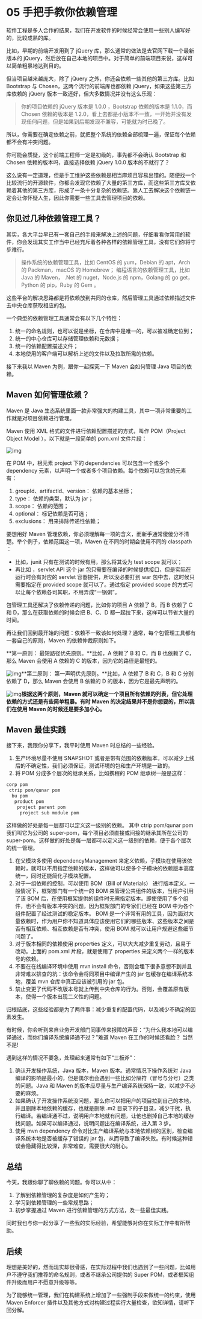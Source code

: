 # 05 手把手教你依赖管理

软件工程是多人合作的结果，我们在开发软件的时候经常会使用一些别人编写好的，比较成熟的库。

比如，早期的前端开发用到了 jQuery 库，那么通常的做法是去官网下载一个最新版本的 jQuery，然后放在自己本地的项目中。对于简单的前端项目来说，这样可以简单粗暴地达到目的。

但当项目越来越庞大，除了 jQuery 之外，你还会依赖一些其他的第三方库。比如 Bootstrap 与 Chosen，这两个流行的前端库也都依赖 jQuery，如果这些第三方库依赖的 jQuery 版本一致还好，但大多数情况并没有这么乐观：

> 你的项目依赖的 jQuery 版本是 1.0.0 ，Bootstrap 依赖的版本是 1.1.0，而 Chosen 依赖的版本是 1.2.0，看上去都是小版本不一致，一开始并没有发现任何问题，但是如果到后期发现不兼容，可能就为时已晚了。

所以，你需要在确定依赖之前，就把整个系统的依赖全部梳理一遍，保证每个依赖都不会有冲突问题。

你可能会质疑，这个前端工程师一定是初级的，事先都不会确认 Bootstrap 和 Chosen 依赖的版本吗，直接选择依赖 jQuery 1.0.0 版本的不就行了？

这么说有一定道理，但是手工维护这些依赖是相当麻烦且容易出错的。随便找一个比较流行的开源软件，你都会发现它依赖了大量的第三方库，而这些第三方库又依赖着其他的第三方库，形成了一条十分复杂的依赖链。靠人工去解决这个依赖链一定会让你怀疑人生，因此你需要一些工具去管理项目的依赖。

## 你见过几种依赖管理工具？

其实，各大平台早已有一套自己的手段来解决上述的问题，仔细看看你常用的软件，你会发现其实工作当中已经充斥着各种各样的依赖管理工具，没有它们你将寸步难行。

> 操作系统的依赖管理工具，比如 CentOS 的 yum，Debian 的 apt，Arch 的 Packman，macOS 的 Homebrew； 编程语言的依赖管理工具，比如 Java 的 Maven， .Net 的 nuget，Node.js 的 npm，Golang 的 go get，Python 的 pip，Ruby 的 Gem 。

这些平台的解决思路都是将依赖放到共同的仓库，然后管理工具通过依赖描述文件去中央仓库获取相应的包。

一个典型的依赖管理工具通常会有以下几个特性：

1. 统一的命名规则，也可以说是坐标，在仓库中是唯一的，可以被准确定位到；
1. 统一的中心仓库可以存储管理依赖和元数据；
1. 统一的依赖配置描述文件；
1. 本地使用的客户端可以解析上述的文件以及拉取所需的依赖。

接下来我以 Maven 为例，跟你一起探究一下 Maven 会如何管理 Java 项目的依赖。

## Maven 如何管理依赖？

Maven 是 Java 生态系统里面一款非常强大的构建工具，其中一项非常重要的工作就是对项目依赖进行管理。

Maven 使用 XML 格式的文件进行依赖配置描述的方式，叫作 POM（Project Object Model ），以下就是一段简单的 pom.xml 文件片段：

![img](assets/b37b7cb7e75517bf64695bcfa63529b5.png)

在 POM 中，根元素 project 下的 dependencies 可以包含一个或多个 dependency 元素，以声明一个或者多个项目依赖。每个依赖可以包含的元素有：

1. groupId、artifactId、version： 依赖的基本坐标；
1. type： 依赖的类型，默认为 jar；
1. scope： 依赖的范围；
1. optional： 标记依赖是否可选；
1. exclusions： 用来排除传递性依赖；

要想用好 Maven 管理依赖，你必须理解每一项的含义，而新手通常傻傻分不清楚。举个例子，依赖范围这一项，Maven 在不同的时期会使用不同的 classpath ：

- 比如，junit 只有在测试的时候有用，那么将其设为 test scope 就可以；
- 再比如 ，servlet API 这个 jar 包只需要在编译的时候提供接口，但是实际在运行时会有对应的 servlet 容器提供，所以没必要打到 war 包中去，这时候只需要指定在 provided scope 就可以了。通过指定 provided scope 的方式可以让每个依赖各司其职，不用弄成“一锅粥”。

包管理工具还解决了依赖传递的问题，比如你的项目 A 依赖了 B，而 B 依赖了 C 和 D，那么在获取依赖的时候会把 B、C、D 都一起拉下来，这样可以节省大量的时间。

再让我们回到最开始的问题：依赖不一致该如何处理？通常，每个包管理工具都有一套自己的原则，Maven 的依赖仲裁原则如下。

\*\*第一原则： 最短路径优先原则。\*\*比如，A 依赖了 B 和 C，而 B 也依赖了 C，那么 Maven 会使用 A 依赖的 C 的版本，因为它的路径是最短的。

![img](assets/a64e8f8816eb5f91538c70b117e8e938.png)\*\*第二原则： 第一声明优先原则。\*\*比如，A 依赖了 B 和 C，B 和 C 分别依赖了 D，那么 Maven 会使用 B 依赖的 D 的版本，因为它是最先声明的。

![img](assets/75c0189d4c6d3f28074b315928a36d58.png)**根据这两个原则，Maven 就可以确定一个项目所有依赖的列表，但它处理依赖的方式还是有些简单粗暴。有时 Maven 的决定结果并不是你想要的，所以我们在使用 Maven 的时候还是要多加小心。**

## Maven 最佳实践

接下来，我跟你分享下，我平时使用 Maven 时总结的一些经验。

1. 生产环境尽量不使用 SNAPSHOT 或者是带有范围的依赖版本，可以减少上线后的不确定性，我们必须保证，测试环境的包和生产环境是一致的。
1. 将 POM 分成多个层次的继承关系，比如携程的 POM 继承树一般是这样：

```XML
corp pom
 ctrip pom/qunar pom
  bu pom
   product pom
    project parent pom
     project sub module pom
```

这样做的好处是每一层都可以定义这一级别的依赖。 其中 ctrip pom/qunar pom 我们叫它为公司的 super-pom，每个项目必须直接或间接的继承其所在公司的 super-pom。这样做的好处是每一层都可以定义这一级别的依赖，便于各个层次的统一管理。

1. 在父模块多使用 dependencyManagement 来定义依赖，子模块在使用该依赖时，就可以不用指定依赖的版本，这样做可以使多个子模块的依赖版本高度统一，同时还能简化子模块配置。
1. 对于一组依赖的控制，可以使用 BOM（Bill of Materials） 进行版本定义。一般情况下，框架部门有一个统一的 BOM 来管理公共组件的版本，当用户引用了该 BOM 后，在使用框架提供的组件时无需指定版本。即使使用了多个组件，也不会有版本冲突的问题，因为框架部门的专家们已经在 BOM 中为各个组件配置了经过测试的稳定版本。 BOM 是一个非常有用的工具，因为面对大量依赖时，作为用户你不知道具体应该使用它们的哪些版本、这些版本之间是否有相互依赖、相互依赖是否有冲突，使用 BOM 就可以让用户规避这些细节问题了。
1. 对于版本相同的依赖使用 properties 定义，可以大大减少重复劳动，且易于改动。上面的 pom.xml 片段，就是使用了 properties 来定义两个一样的版本号的依赖。
1. 不要在在线编译环境中使用 mvn install 命令，否则会埋下很多意想不到并且非常难以排查的坑：该命令会将同项目中编译产生的 jar 包缓存在编译系统本地，覆盖 mvn 仓库中真正应该被引用的 jar 包。
1. 禁止变更了代码不改版本号就上传到中央仓库的行为。否则，会覆盖原有版本，使得一个版本出现二义性的问题。

归根结底，这些经验都是为了两件事：减少重复的配置代码，以及减少不确定的因素发生。

有时候，你会听到来自业务开发部门同事传来报障的声音：“为什么我本地可以编译通过，而你们编译系统编译通不过？”难道 Maven 在工作的时候还看脸？ 当然不是!

遇到这样的情况不要急，处理起来通常有如下“三板斧”：

1. 确认开发操作系统，Java 版本，Maven 版本。通常情况下操作系统对 Java 编译的影响是最小的，但是偶尔也会遇到一些比如分隔符（冒号与分号）之类的问题。Java 和 Maven 的版本应尽量与生产编译系统保持一致，以减少不必要的麻烦。
1. 如果确认了开发操作系统没问题，那么你可以把用户的项目拉到自己的本地，并且删除本地依赖的缓存，也就是删除 .m2 目录下的子目录，减少干扰，执行编译。若编译通不过，说明用户本地就有问题，让他也删掉自己本地的缓存找问题。如果可以编译通过，说明问题出在编译系统，进入第 3 步。
1. 使用 mvn dependency 命令对比生产编译系统与本地依赖树的区别，检查编译系统本地是否被缓存了错误的 jar 包，从而导致了编译失败。有时候这种错误会隐藏得比较深，非常难查，需要很大的耐心。

## 总结

今天，我跟你聊了聊依赖的问题。你可以从中：

1. 了解到依赖管理的复杂度是如何产生的；
1. 学习到依赖管理的一些常规思路；
1. 初步掌握通过 Maven 进行依赖管理的方式方法，及一些最佳实践。

同时我也与你一起分享了一些我的实际经验，希望能够对你在实际工作中有所帮助。

## 后续

理想是美好的，然而现实却很骨感，在实际过程中我们也遇到了一些问题，比如用户不遵守我们推荐的命名规则，或者不继承公司提供的 Super POM，或者框架组件升级而用户不愿意升级等等。

为了能够统一管理，我们在构建系统上增加了一些强制手段来做统一的约束，使用 Maven Enforcer 插件以及其他方式对构建过程实行大量检查，欲知详情，请听下回分解。
